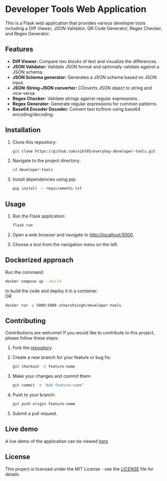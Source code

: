 # Developer Tools Web Application

This is a Flask web application that provides various developer tools including a Diff Viewer, JSON Validator, QR Code Generator, Regex Checker, and Regex Generator.

## Features

- **Diff Viewer:** Compare two blocks of text and visualize the differences.
- **JSON Validator:** Validate JSON format and optionally validate against a JSON schema.
- **JSON Schema generator:** Generates a JSON schema based on JSON input.
- **JSON-String-JSON converter:** COnverts JSON object to string and vice-versa.
- **Regex Checker:** Validate strings against regular expressions.
- **Regex Generator:** Generate regular expressions for common patterns.
- **Base64 Encoder Decoder:** Convert text to/from using base64 encoding/decoding.

## Installation

1. Clone this repository:

    ```bash
    git clone https://github.com/vib795/everyday-developer-tools.git
    ```

2. Navigate to the project directory:

    ```bash
    cd developer-tools
    ```

3. Install dependencies using pip:

    ```bash
    pip install -r requirements.txt
    ```

## Usage

1. Run the Flask application:

    ```bash
    flask run
    ```

2. Open a web browser and navigate to [http://localhost:5000](http://localhost:5000).

3. Choose a tool from the navigation menu on the left.

## Dockerized approach
Run the command:
```bash
docker compose up --build
```
to build the code and deploy it in a container.
<br/>OR<br/>
```bash
docker run -p 5000:5000 utkarshsingh/developer-tools
```

## Contributing

Contributions are welcome! If you would like to contribute to this project, please follow these steps:

1. Fork the [repository](https://github.com/vib795/everyday-developer-tools.git).

2. Create a new branch for your feature or bug fix:

    ```bash
    git checkout -b feature-name
    ```

3. Make your changes and commit them:

    ```bash
    git commit -m "Add feature-name"
    ```

4. Push to your branch:

    ```bash
    git push origin feature-name
    ```

5. Submit a pull request.

## Live demo
A live demo of the application can be viewed [here](https://utkarshsingh0609.pythonanywhere.com/diff-viewer)

## License

This project is licensed under the MIT License - see the [LICENSE](LICENSE) file for details.
